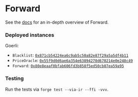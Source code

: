 # Forward

See the [docs](https://forward-protocol.readme.io/docs/getting-started) for an in-depth overview of Forward.

### Deployed instances

Goerli:

- `Blacklist`: [`0x871cb54224ea6c9ab5c50a82e87f29a5a5df4b11`](https://goerli.etherscan.io/address/0x871cb54224ea6c9ab5c50a82e87f29a5a5df4b11)
- `PriceOracle`: [`0x55f9d0d6ae6a354e63894270d670214e0e248c49`](https://goerli.etherscan.io/address/0x55f9d0d6ae6a354e63894270d670214e0e248c49)
- `Forward`: [`0x80e8eaaf0bfab606fd3b858f5ed50cb07ea59a95`](https://goerli.etherscan.io/address/0x80e8eaaf0bfab606fd3b858f5ed50cb07ea59a95)

### Testing

Run the tests via `forge test --via-ir --ffi -vvv`.
